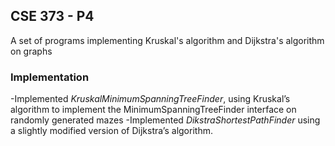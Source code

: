 ## CSE 373 - P4

A set of programs implementing Kruskal's algorithm and Dijkstra's algorithm on graphs

### Implementation

-Implemented *KruskalMinimumSpanningTreeFinder*, using Kruskal’s algorithm to implement the MinimumSpanningTreeFinder interface on randomly generated mazes
-Implemented *DikstraShortestPathFinder* using a slightly modified version of Dijkstra’s algorithm.
